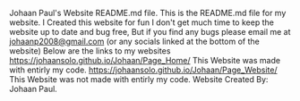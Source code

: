 Johaan Paul's Website README.md file.
This is the README.md file for my website.
I Created this website for fun I don't get much time to keep the website up to date and bug free,
But if you find any bugs please email me at johaanp2008@gmail.com (or any socials linked at the bottom of the website)
Below are the links to my websites
https://johaansolo.github.io/Johaan/Page_Home/ This Website was made with entirly my code.
https://johaansolo.github.io/Johaan/Page_Website/ This Website was not made with entirly my code.
Website Created By: Johaan Paul.
